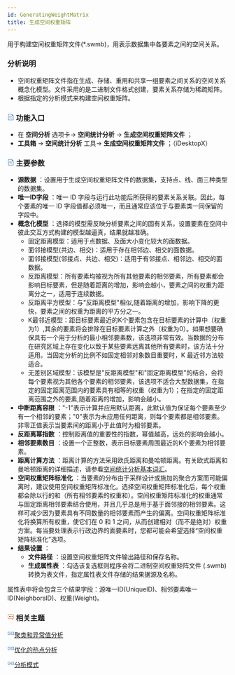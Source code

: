```yaml
---
id: GeneratingWeightMatrix
title: 生成空间权重矩阵
---
```

用于构建空间权重矩阵文件(*.swmb)，用表示数据集中各要素之间的空间关系。

### 分析说明

  * 空间权重矩阵文件指在生成、存储、重用和共享一组要素之间关系的空间关系概念化模型。文件采用的是二进制文件格式创建，要素关系存储为稀疏矩阵。
  * 根据指定的分析模式来构建空间权重矩阵。

### ![](../../img/read.gif) 功能入口

  * 在 **空间分析** 选项卡-> **空间统计分析** -> **生成空间权重矩阵文件** ；
  * **工具箱** -> **空间统计分析** 工具-> **生成空间权重矩阵文件** ；（iDesktopX）

### ![](../../img/read.gif) 主要参数

  * **源数据** ：设置用于生成空间权重矩阵文件的数据集，支持点、线、面三种类型的数据集。
  * **唯一ID字段** ：唯一 ID 字段与运行此功能后所获得的要素关系关联。因此，每个要素的唯一 ID 字段值都必须唯一，而且通常应该位于与要素类一同保留的字段中。
  * **概念化模型** ：选择的模型需反映分析要素之间的固有关系，设置要素在空间中彼此交互方式构建的模型越逼真，结果就越准确。 
    * 固定距离模型：适用于点数据、及面大小变化较大的面数据。
    * 面邻接模型(共边、相交)：适用于存在相邻边、相交的面数据。
    * 面邻接模型(邻接点、共边、相交)：适用于有邻接点、相邻边、相交的面数据。
    * 反距离模型：所有要素均被视为所有其他要素的相邻要素，所有要素都会影响目标要素，但是随着距离的增加，影响会越小，要素之间的权重为距离分之一，适用于连续数据。
    * 反距离平方模型：与"反距离模型"相似,随着距离的增加，影响下降的更快，要素之间的权重为距离的平方分之一。
    * K最邻近模型：距目标要素最近的K个要素包含在目标要素的计算中（权重为1）,其余的要素将会排除在目标要素计算之外（权重为0）。如果想要确保具有一个用于分析的最小相邻要素数，该选项非常有效。当数据的分布在研究区域上存在变化以致于某些要素远离其他所有要素时，该方法十分适用。当固定分析的比例不如固定相邻对象数目重要时，K 最近邻方法较适合。
    * 无差别区域模型：该模型是"反距离模型"和"固定距离模型"的结合，会将每个要素视为其他各个要素的相邻要素，该选项不适合大型数据集，在指定的固定距离范围内的要素具有相等的权重（权重为1）；在指定的固定距离范围之外的要素,随着距离的增加，影响会越小。
  * **中断距离容限** ："-1"表示计算并应用默认距离，此默认值为保证每个要素至少有一个相邻的要素；"0"表示为未应用任何距离，则每个要素都是相邻要素。非零正值表示当要素间的距离小于此值时为相邻要素。
  * **反距离幂指数** ：控制距离值的重要性的指数，幂值越高，远处的影响会越小。
  * **相邻要素数目** ：设置一个正整数，表示目标要素周围最近的K个要素为相邻要素。
  * **距离计算方法** ：距离计算的方法采用欧氏距离和曼哈顿距离。有关欧式距离和曼哈顿距离的详细描述，请参看[空间统计分析基本词汇](BasicVocabulary)。
  * **空间权重矩阵标准化** ：当要素的分布由于采样设计或施加的聚合方案而可能偏离时，建议使用空间权重矩阵标准化。选择空间权重矩阵标准化后，每个权重都会除以行的和（所有相邻要素的权重和）。空间权重矩阵标准化的权重通常与固定距离相邻要素结合使用，并且几乎总是用于基于面邻接的相邻要素。这样可减少因为要素具有不同数量的相邻要素而产生的偏离。空间权重矩阵标准化将换算所有权重，使它们在 0 和 1 之间，从而创建相对（而不是绝对）权重方案。每当要处理表示行政边界的面要素时，您都可能会希望选择“空间权重矩阵标准化”选项。
  * **结果设置** ： 
    * **文件路径** ：设置空间权重矩阵文件输出路径和保存名称。
    * **生成属性表** ：勾选该复选框则程序会将二进制空间权重矩阵文件 (.swmb) 转换为表文件，指定属性表文件存储的结果据源及名称。 

属性表中将会包含三个结果字段：源唯一ID(UniqueID)、相邻要素唯一ID(NeighborsID)、权重(Weight)。

### ![](img/seealso.png) 相关主题

![](img/smalltitle.png)[聚类和异常值分析](ClusterOutlierAnalyst)

![](img/smalltitle.png)[优化的热点分析](OptimizedHotSpotAnalyst)

![](img/smalltitle.png)[分析模式](AnalyzingPatterns)
